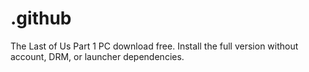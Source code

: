 # .github
The Last of Us Part 1 PC download free. Install the full version without account, DRM, or launcher dependencies.
